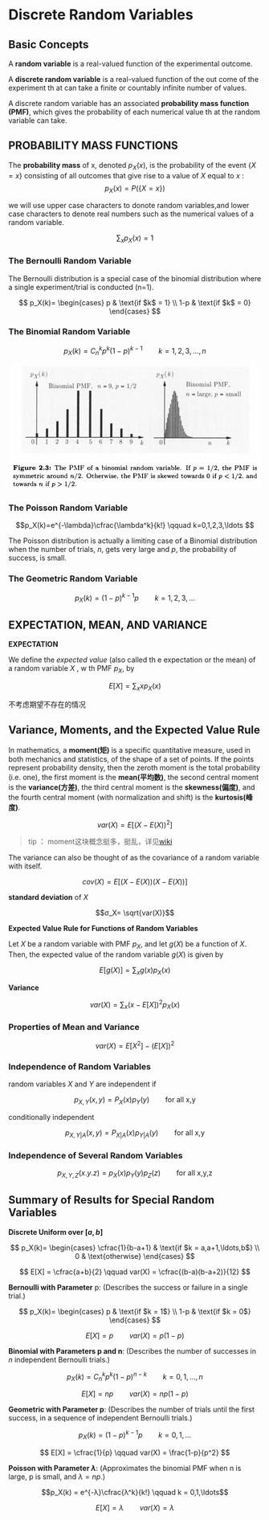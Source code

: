 # Discrete Random Variables

## Basic Concepts

A **random variable** is a real-valued function of the experimental outcome.

A **discrete random variable** is a real-valued function of the out come of the experiment th at can take a finite or countably infinite number of values.

A discrete random variable has an associated **probability mass function (PMF)**, which gives the probability of each numerical value th at the random variable can take.

## PROBABILITY MASS FUNCTIONS

The **probability mass** of x, denoted $p_X(x)$, is the probability of the event $\{X = x\}$ consisting of all outcomes that give rise to a value of $X$ equal to $x$ : $$p_X(x) = P(\{X = x\})$$

we will use upper case characters to donote random variables,and lower case characters to denote real numbers such as the numerical values of a random variable.

$$\sum_x{p_X(x)}=1$$

### The Bernoulli Random Variable

The Bernoulli distribution is a special case of the binomial distribution where a single experiment/trial is conducted (n=1).

$$
p_X(k)=
\begin{cases}
p   & \text{if $k$ = 1} \\
1-p & \text{if $k$ = 0}
\end{cases}
$$

### The Binomial Random Variable

$$p_X(k)=C_n^kp^k(1-p)^{k-1} \qquad k=1,2,3,\ldots,n $$

![](assets/2-Discrete_Random_Variables-d6dc4.png)

### The Poisson Random Variable

$$p_X(k)=e^{-\lambda}\cfrac{\lambda^k}{k!} \qquad k=0,1,2,3,\ldots $$

The Poisson distribution is actually a limiting case of a Binomial distribution when the number of trials, $n$, gets very large and $p$, the probability of success, is small.

### The Geometric Random Variable

$$p_X(k)=(1-p)^{k-1}p \qquad k=1,2,3,\ldots $$

## EXPECTATION, MEAN, AND VARIANCE

**EXPECTATION**

We define the *expected value* (also called th e expectation or the mean)
of a random variable $X$ , w th PMF $p_X$, by

$$E[X] = \sum_x{xp_X(x)}$$

不考虑期望不存在的情况

## Variance, Moments, and the Expected Value Rule

In mathematics, a **moment(矩)** is a specific quantitative measure, used in both mechanics and statistics, of the shape of a set of points. If the points represent probability density, then the zeroth moment is the total probability (i.e. one), the first moment is the **mean(平均数)**, the second central moment is the **variance(方差)**, the third central moment is the **skewness(偏度)**, and the fourth central moment (with normalization and shift) is the **kurtosis(峰度)**.

$$var(X)=E\left[ (X-E(X))^2 \right]$$

>tip ： moment这块概念挺多，挺乱，详见[wiki](https://en.wikipedia.org/wiki/Moment_(mathematics))

The variance can also be thought of as the covariance of a random variable with itself.

$$cov(X)=E\left[ (X-E(X))(X-E(X)) \right]$$

**standard deviation** of $X$

$$σ_X= \sqrt{var(X)}$$

**Expected Value Rule for Functions of Random Variables**

Let $X$ be a random variable with PMF $p_X$, and let $g(X)$ be a function of $X$. Then, the expected value of the random variable $g(X)$ is given by

$$E[g(X)] = \sum_x{g(x)p_X(x)}$$

**Variance**

$$var(X)=\sum_x(x-E[X])^2p_X(x)$$

### Properties of Mean and Variance

$$var(X) = E[X^2] - (E[X])^2$$

### Independence of Random Variables

random variables $X$ and $Y$ are independent if

$$p_{X,Y}(x,y) = P_X(x)p_Y(y) \qquad \text{for all x,y}$$

conditionally independent

$$p_{X,Y|A}(x,y) = P_{X|A}(x)p_{Y|A}(y) \qquad \text{for all x,y}$$

### Independence of Several Random Variables

$$p_{X,Y,Z}(x.y.z) = p_{X}(x)p_{Y}(y)p_{Z}(z) \qquad \text{for all x,y,z}$$

## Summary of Results for Special Random Variables

**Discrete Uniform over $[a, b]$**

$$
p_X(k)=
\begin{cases}
\cfrac{1}{b-a+1}   & \text{if $k = a,a+1,\ldots,b$} \\
0 & \text{otherwise}
\end{cases}
$$

$$
E[X] = \cfrac{a+b}{2} \qquad var(X) =  \cfrac{(b-a)(b-a+2)}{12}
$$

**Bernoulli with Parameter** p: (Describes the success or failure in a single trial.)

$$
p_X(k)=
\begin{cases}
p   & \text{if $k = 1$} \\
1-p & \text{if $k = 0$}
\end{cases}
$$

$$
E[X] = p \qquad var(X) = p(1-p)
$$

**Binomial with Parameters p and n**: (Describes the number of successes in $n$ independent Bernoulli trials.)

$$p_X(k) = C_n^k p^k (1-p)^{n-k} \qquad k = 0,1,\ldots,n$$

$$
E[X] = np \qquad var(X) = np(1-p)
$$

**Geometric with Parameter p**: (Describes the number of trials until the
first success, in a sequence of independent Bernoulli trials.)

$$p_X(k) = (1-p)^{k-1}p \qquad k = 0,1,\ldots$$

$$
E[X] = \cfrac{1}{p} \qquad var(X) = \frac{1-p}{p^2}
$$

**Poisson with Parameter $λ$**: (Approximates the binomial PMF when n
is large, p is small, and $λ = np$.)

$$p_X(k) = e^{-λ}\cfrac{λ^k}{k!} \qquad k = 0,1,\ldots$$

$$
E[X] = λ \qquad var(X) = λ
$$
